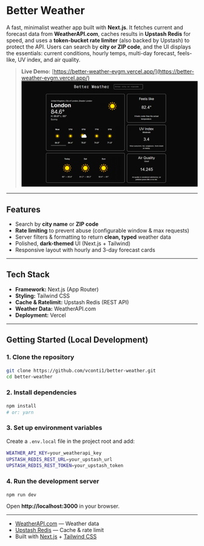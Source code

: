 # Better Weather 

A fast, minimalist weather app built with **Next.js**. It fetches current and forecast data from **WeatherAPI.com**, caches results in **Upstash Redis** for speed, and uses a **token-bucket rate limiter** (also backed by Upstash) to protect the API. Users can search by **city or ZIP code**, and the UI displays the essentials: current conditions, hourly temps, multi-day forecast, feels-like, UV index, and air quality.

> **Live Demo:** [https://better-weather-evgm.vercel.app/](https://better-weather-evgm.vercel.app/)  
> ![Better Weather](public/better-weather-preview.PNG)

---

##  Features

-  Search by **city name** or **ZIP code**
-  **Rate limiting** to prevent abuse (configurable window & max requests)
-  Server filters & formatting to return **clean, typed** weather data
-  Polished, **dark-themed** UI (Next.js + Tailwind)
-  Responsive layout with hourly and 3-day forecast cards

---

##  Tech Stack

- **Framework:** Next.js (App Router)
- **Styling:** Tailwind CSS
- **Cache & Ratelimit:** Upstash Redis (REST API)
- **Weather Data:** WeatherAPI.com
- **Deployment:** Vercel

---


##  Getting Started (Local Development)

### 1. Clone the repository

```bash
git clone https://github.com/vconti1/better-weather.git
cd better-weather
```

### 2. Install dependencies
```bash
npm install
# or: yarn
```

### 3. Set up environment variables
Create a `.env.local` file in the project root and add:
```bash
WEATHER_API_KEY=your_weatherapi_key
UPSTASH_REDIS_REST_URL=your_upstash_url
UPSTASH_REDIS_REST_TOKEN=your_upstash_token
```

### 4. Run the development server
```bash
npm run dev
```
Open **http://localhost:3000** in your browser.

---

- [WeatherAPI.com](https://www.weatherapi.com) — Weather data  
- [Upstash Redis](https://upstash.com) — Cache & rate limit  
- Built with [Next.js](https://nextjs.org) + [Tailwind CSS](https://tailwindcss.com)
